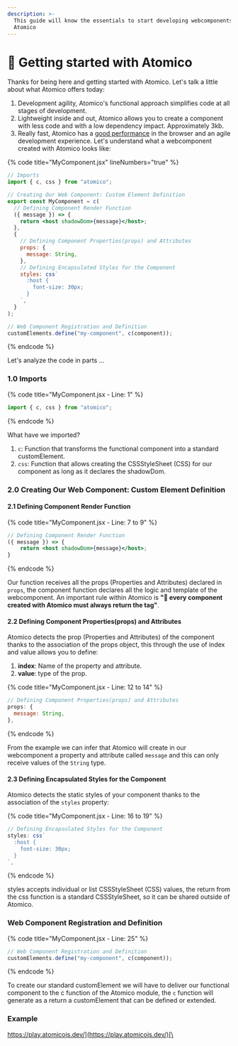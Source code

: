 ```yaml
---
description: >-
  This guide will know the essentials to start developing webcomponents with
  Atomico
---
```


# 🚀 Getting started with Atomico

Thanks for being here and getting started with Atomico. Let's talk a little about what Atomico offers today:

1. Development agility, Atomico's functional approach simplifies code at all stages of development.
2. Lightweight inside and out, Atomico allows you to create a component with less code and with a low dependency impact. Approximately 3kb.
3. Really fast, Atomico has a [good performance](https://twitter.com/atomicojs/status/1391775734641745929) in the browser and an agile development experience. Let's understand what a webcomponent created with Atomico looks like:

{% code title="MyComponent.jsx" lineNumbers="true" %}
```jsx
// Imports
import { c, css } from "atomico";

// Creating Our Web Component: Custom Element Definition
export const MyComponent = c(
  // Defining Component Render Function
  ({ message }) => {
    return <host shadowDom>{message}</host>;
  },
  {
    // Defining Component Properties(props) and Attributes
    props: {
      message: String,
    },
    // Defining Encapsulated Styles for the Component
    styles: css`
      :host {
        font-size: 30px;
      }
    `,
  }
);

// Web Component Registration and Definition
customElements.define("my-component", c(component));
```
{% endcode %}

Let's analyze the code in parts ...

### 1.0 Imports <a href="#importacion" id="importacion"></a>

{% code title="MyComponent.jsx - Line: 1" %}
```javascript
import { c, css } from "atomico";
```
{% endcode %}

What have we imported?

1. `c`: Function that transforms the functional component into a standard customElement.
2. `css`: Function that allows creating the CSSStyleSheet (CSS) for our component as long as it declares the shadowDom.

### 2.0 Creating Our Web Component: Custom Element Definition

#### 2.1 Defining Component Render Function

{% code title="MyComponent.jsx - Line: 7 to 9" %}
```jsx
// Defining Component Render Function
({ message }) => {
    return <host shadowDom>{message}</host>;
}
```
{% endcode %}

Our function receives all the props (Properties and Attributes) declared in `props`, the component function declares all the logic and template of the webcomponent. An important rule within Atomico is **"📌 every component created with Atomico must always return the tag"**.

#### 2.2 Defining Component Properties(props) and Attributes

Atomico detects the prop (Properties and Attributes) of the component thanks to the association of the props object, this through the use of index and value allows you to define:

1. **index**: Name of the property and attribute.
2. **value**: type of the prop.

{% code title="MyComponent.jsx - Line: 12 to 14" %}
```javascript
// Defining Component Properties(props) and Attributes
props: {
  message: String,
},
```
{% endcode %}

From the example we can infer that Atomico will create in our webcomponent a property and attribute called `message` and this can only receive values of the `String` type.

#### 2.3 Defining Encapsulated Styles for the Component

Atomico detects the static styles of your component thanks to the association of the `styles` property:

{% code title="MyComponent.jsx - Line: 16 to 19" %}
```javascript
// Defining Encapsulated Styles for the Component
styles: css`
  :host {
    font-size: 30px;
  }
`,
```
{% endcode %}

styles accepts individual or list CSSStyleSheet (CSS) values, the return from the css function is a standard CSSStyleSheet, so it can be shared outside of Atomico.

### Web Component Registration and Definition

{% code title="MyComponent.jsx - Line: 25" %}
```javascript
// Web Component Registration and Definition
customElements.define("my-component", c(component));
```
{% endcode %}

To create our standard customElement we will have to deliver our functional component to the c function of the Atomico module, the `c` function will generate as a return a customElement that can be defined or extended.

### Example <a href="#ejemplo" id="ejemplo"></a>

[https://play.atomicojs.dev/](https://play.atomicojs.dev/)[\
](https://atomico.gitbook.io/doc/v/es/)
